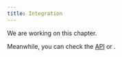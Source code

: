 ```yaml
---
title: Integration
---
```


We are working on this chapter.

Meanwhile, you can check the [API](/api/general-concepts) or <ContactFormToggle text="contact us" />.
